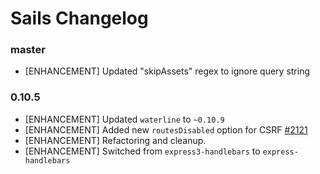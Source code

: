 # Sails Changelog

### master

* [ENHANCEMENT] Updated "skipAssets" regex to ignore query string

### 0.10.5

* [ENHANCEMENT] Updated `waterline` to `~0.10.9`
* [ENHANCEMENT] Added new `routesDisabled` option for CSRF [#2121](https://github.com/balderdashy/sails/pull/2121)
* [ENHANCEMENT] Refactoring and cleanup.
* [ENHANCEMENT] Switched from `express3-handlebars` to `express-handlebars`
